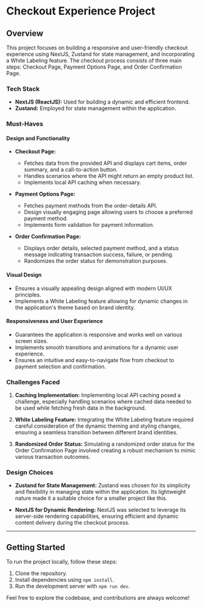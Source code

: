 # Checkout Experience Project

## Overview

This project focuses on building a responsive and user-friendly checkout experience using NextJS, Zustand for state management, and incorporating a White Labeling feature. The checkout process consists of three main steps: Checkout Page, Payment Options Page, and Order Confirmation Page.

### Tech Stack

- **NextJS (ReactJS):** Used for building a dynamic and efficient frontend.
- **Zustand:** Employed for state management within the application.

### Must-Haves

#### Design and Functionality

- **Checkout Page:**

  - Fetches data from the provided API and displays cart items, order summary, and a call-to-action button.
  - Handles scenarios where the API might return an empty product list.
  - Implements local API caching when necessary.

- **Payment Options Page:**

  - Fetches payment methods from the order-details API.
  - Design visually engaging page allowing users to choose a preferred payment method.
  - Implements form validation for payment information.

- **Order Confirmation Page:**
  - Displays order details, selected payment method, and a status message indicating transaction success, failure, or pending.
  - Randomizes the order status for demonstration purposes.

#### Visual Design

- Ensures a visually appealing design aligned with modern UI/UX principles.
- Implements a White Labeling feature allowing for dynamic changes in the application's theme based on brand identity.

#### Responsiveness and User Experience

- Guarantees the application is responsive and works well on various screen sizes.
- Implements smooth transitions and animations for a dynamic user experience.
- Ensures an intuitive and easy-to-navigate flow from checkout to payment selection and confirmation.

### Challenges Faced

1. **Caching Implementation:**
   Implementing local API caching posed a challenge, especially handling scenarios where cached data needed to be used while fetching fresh data in the background.

2. **White Labeling Feature:**
   Integrating the White Labeling feature required careful consideration of the dynamic theming and styling changes, ensuring a seamless transition between different brand identities.

3. **Randomized Order Status:**
   Simulating a randomized order status for the Order Confirmation Page involved creating a robust mechanism to mimic various transaction outcomes.

### Design Choices

- **Zustand for State Management:**
  Zustand was chosen for its simplicity and flexibility in managing state within the application. Its lightweight nature made it a suitable choice for a smaller project like this.

- **NextJS for Dynamic Rendering:**
  NextJS was selected to leverage its server-side rendering capabilities, ensuring efficient and dynamic content delivery during the checkout process.

---

## Getting Started

To run the project locally, follow these steps:

1. Clone the repository.
2. Install dependencies using `npm install`.
3. Run the development server with `npm run dev`.

Feel free to explore the codebase, and contributions are always welcome!
